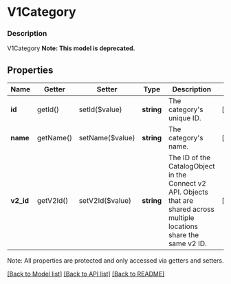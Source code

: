 # V1Category

### Description

V1Category
**Note: This model is deprecated.**

## Properties
Name | Getter | Setter | Type | Description | Notes
------------ | ------------- | ------------- | ------------- | ------------- | -------------
**id** | getId() | setId($value) | **string** | The category&#39;s unique ID. | [optional] 
**name** | getName() | setName($value) | **string** | The category&#39;s name. | [optional] 
**v2_id** | getV2Id() | setV2Id($value) | **string** | The ID of the CatalogObject in the Connect v2 API. Objects that are shared across multiple locations share the same v2 ID. | [optional] 

Note: All properties are protected and only accessed via getters and setters.

[[Back to Model list]](../../README.md#documentation-for-models) [[Back to API list]](../../README.md#documentation-for-api-endpoints) [[Back to README]](../../README.md)

